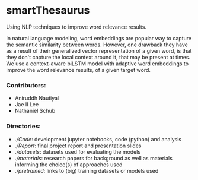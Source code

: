 # smartThesaurus
Using NLP techniques to improve word relevance results.  

In natural language modeling, word embeddings are popular way to capture the semantic similarity between words. However, one drawback they have as a result of their generalized vector representation of a given word, is that they don't capture the local context around it, that may be present at times. We use a context-aware biLSTM model with adaptive word embeddings to improve the word relevance results, of a given target word.    

### Contributors:
- Aniruddh Nautiyal
- Jae II Lee
- Nathaniel Schub

### Directories:
- *./Code*: development jupyter notebooks, code (python) and analysis  
- *./Report*: final project report and presentation slides
- *./datasets*: datasets used for evaluating the models  
- *./materials*: research papers for background as well as materials informing the choice(s) of approaches used  
- *./pretrained*: links to (big) training datasets or models used   
